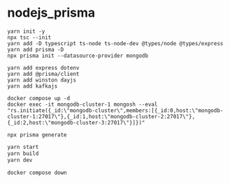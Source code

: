 # nodejs_prisma


```
yarn init -y
npx tsc --init 
yarn add -D typescript ts-node ts-node-dev @types/node @types/express
yarn add prisma -D
npx prisma init --datasource-provider mongodb
``````

```install dependencies
yarn add express dotenv
yarn add @prisma/client
yarn add winston dayjs
yarn add kafkajs
`````

```start mongodb and
docker compose up -d
docker exec -it mongodb-cluster-1 mongosh --eval "rs.initiate({_id:\"mongodb-cluster\",members:[{_id:0,host:\"mongodb-cluster-1:27017\"},{_id:1,host:\"mongodb-cluster-2:27017\"},{_id:2,host:\"mongodb-cluster-3:27017\"}]})"
```

```prisma
npx prisma generate
``````

```cmd
yarn start
yarn build
yarn dev
```



```down
docker compose down
```
